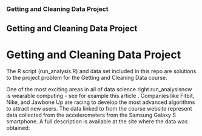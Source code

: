### Getting and Cleaning Data Project
## Getting and Cleaning Data Project
# Getting and Cleaning Data Project
The R script (run_analysis.R) and data set included in this repo are solutions to the project problem for the Getting and Cleaning Data course.

One of the most exciting areas in all of data science right run_analysisnow is wearable computing - see for example this article . Companies like Fitbit, Nike, and Jawbone Up are racing to develop the most advanced algorithms to attract new users. The data linked to from the course website represent data collected from the accelerometers from the Samsung Galaxy S smartphone. A full description is available at the site where the data was obtained:
